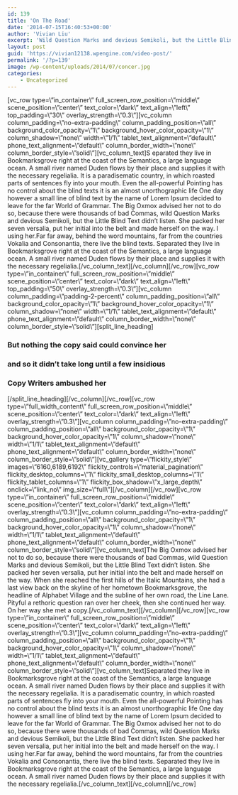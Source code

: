 ```yaml
---
id: 139
title: 'On The Road'
date: '2014-07-15T16:40:53+00:00'
author: 'Vivian Liu'
excerpt: 'Wild Question Marks and devious Semikoli, but the Little Blind Text didn’t...'
layout: post
guid: 'https://vivian12138.wpengine.com/video-post/'
permalink: '/?p=139'
image: /wp-content/uploads/2014/07/concer.jpg
categories:
    - Uncategorized
---
```


\[vc\_row type=\\”in\_container\\” full\_screen\_row\_position=\\”middle\\” scene\_position=\\”center\\” text\_color=\\”dark\\” text\_align=\\”left\\” top\_padding=\\”30\\” overlay\_strength=\\”0.3\\”\]\[vc\_column column\_padding=\\”no-extra-padding\\” column\_padding\_position=\\”all\\” background\_color\_opacity=\\”1\\” background\_hover\_color\_opacity=\\”1\\” column\_shadow=\\”none\\” width=\\”1/1\\” tablet\_text\_alignment=\\”default\\” phone\_text\_alignment=\\”default\\” column\_border\_width=\\”none\\” column\_border\_style=\\”solid\\”\]\[vc\_column\_text\]<span class="nectar-dropcap">S </span>eparated they live in Bookmarksgrove right at the coast of the Semantics, a large language ocean. A small river named Duden flows by their place and supplies it with the necessary regelialia. It is a paradisematic country, in which roasted parts of sentences fly into your mouth. Even the all-powerful Pointing has no control about the blind texts it is an almost unorthographic life One day however a small line of blind text by the name of Lorem Ipsum decided to leave for the far World of Grammar. The Big Oxmox advised her not to do so, because there were thousands of bad Commas, wild Question Marks and devious Semikoli, but the Little Blind Text didn’t listen. She packed her seven versalia, put her initial into the belt and made herself on the way. l using her.Far far away, behind the word mountains, far from the countries Vokalia and Consonantia, there live the blind texts. Separated they live in Bookmarksgrove right at the coast of the Semantics, a large language ocean. A small river named Duden flows by their place and supplies it with the necessary regelialia.\[/vc\_column\_text\]\[/vc\_column\]\[/vc\_row\]\[vc\_row type=\\”in\_container\\” full\_screen\_row\_position=\\”middle\\” scene\_position=\\”center\\” text\_color=\\”dark\\” text\_align=\\”left\\” top\_padding=\\”50\\” overlay\_strength=\\”0.3\\”\]\[vc\_column column\_padding=\\”padding-2-percent\\” column\_padding\_position=\\”all\\” background\_color\_opacity=\\”1\\” background\_hover\_color\_opacity=\\”1\\” column\_shadow=\\”none\\” width=\\”1/1\\” tablet\_text\_alignment=\\”default\\” phone\_text\_alignment=\\”default\\” column\_border\_width=\\”none\\” column\_border\_style=\\”solid\\”\]\[split\_line\_heading\]

### But nothing the copy said could convince her

### and so it didn’t take long until a few insidious

### Copy Writers ambushed her

\[/split\_line\_heading\]\[/vc\_column\]\[/vc\_row\]\[vc\_row type=\\”full\_width\_content\\” full\_screen\_row\_position=\\”middle\\” scene\_position=\\”center\\” text\_color=\\”dark\\” text\_align=\\”left\\” overlay\_strength=\\”0.3\\”\]\[vc\_column column\_padding=\\”no-extra-padding\\” column\_padding\_position=\\”all\\” background\_color\_opacity=\\”1\\” background\_hover\_color\_opacity=\\”1\\” column\_shadow=\\”none\\” width=\\”1/1\\” tablet\_text\_alignment=\\”default\\” phone\_text\_alignment=\\”default\\” column\_border\_width=\\”none\\” column\_border\_style=\\”solid\\”\]\[vc\_gallery type=\\”flickity\_style\\” images=\\”6160,6189,6192\\” flickity\_controls=\\”material\_pagination\\” flickity\_desktop\_columns=\\”1\\” flickity\_small\_desktop\_columns=\\”1\\” flickity\_tablet\_columns=\\”1\\” flickity\_box\_shadow=\\”x\_large\_depth\\” onclick=\\”link\_no\\” img\_size=\\”full\\”\]\[/vc\_column\]\[/vc\_row\]\[vc\_row type=\\”in\_container\\” full\_screen\_row\_position=\\”middle\\” scene\_position=\\”center\\” text\_color=\\”dark\\” text\_align=\\”left\\” overlay\_strength=\\”0.3\\”\]\[vc\_column column\_padding=\\”no-extra-padding\\” column\_padding\_position=\\”all\\” background\_color\_opacity=\\”1\\” background\_hover\_color\_opacity=\\”1\\” column\_shadow=\\”none\\” width=\\”1/1\\” tablet\_text\_alignment=\\”default\\” phone\_text\_alignment=\\”default\\” column\_border\_width=\\”none\\” column\_border\_style=\\”solid\\”\]\[vc\_column\_text\]The Big Oxmox advised her not to do so, because there were thousands of bad Commas, wild Question Marks and devious Semikoli, but the Little Blind Text didn’t listen. She packed her seven versalia, put her initial into the belt and made herself on the way. When she reached the first hills of the Italic Mountains, she had a last view back on the skyline of her hometown Bookmarksgrove, the headline of Alphabet Village and the subline of her own road, the Line Lane. Pityful a rethoric question ran over her cheek, then she continued her way. On her way she met a copy.\[/vc\_column\_text\]\[/vc\_column\]\[/vc\_row\]\[vc\_row type=\\”in\_container\\” full\_screen\_row\_position=\\”middle\\” scene\_position=\\”center\\” text\_color=\\”dark\\” text\_align=\\”left\\” overlay\_strength=\\”0.3\\”\]\[vc\_column column\_padding=\\”no-extra-padding\\” column\_padding\_position=\\”all\\” background\_color\_opacity=\\”1\\” background\_hover\_color\_opacity=\\”1\\” column\_shadow=\\”none\\” width=\\”1/1\\” tablet\_text\_alignment=\\”default\\” phone\_text\_alignment=\\”default\\” column\_border\_width=\\”none\\” column\_border\_style=\\”solid\\”\]\[vc\_column\_text\]Separated they live in Bookmarksgrove right at the coast of the Semantics, a large language ocean. A small river named Duden flows by their place and supplies it with the necessary regelialia. It is a paradisematic country, in which roasted parts of sentences fly into your mouth. Even the all-powerful Pointing has no control about the blind texts it is an almost unorthographic life One day however a small line of blind text by the name of Lorem Ipsum decided to leave for the far World of Grammar. The Big Oxmox advised her not to do so, because there were thousands of bad Commas, wild Question Marks and devious Semikoli, but the Little Blind Text didn’t listen. She packed her seven versalia, put her initial into the belt and made herself on the way. l using her.Far far away, behind the word mountains, far from the countries Vokalia and Consonantia, there live the blind texts. Separated they live in Bookmarksgrove right at the coast of the Semantics, a large language ocean. A small river named Duden flows by their place and supplies it with the necessary regelialia.\[/vc\_column\_text\]\[/vc\_column\]\[/vc\_row\] 